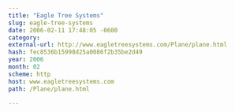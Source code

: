 ```yaml
---
title: "Eagle Tree Systems"
slug: eagle-tree-systems
date: 2006-02-11 17:48:05 -0600
category: 
external-url: http://www.eagletreesystems.com/Plane/plane.html
hash: fec8536b15998d25a0086f2b35be2d49
year: 2006
month: 02
scheme: http
host: www.eagletreesystems.com
path: /Plane/plane.html

---
```




